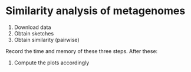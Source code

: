 # Similarity analysis of metagenomes

1. Download data
1. Obtain sketches
1. Obtain similarity (pairwise)

Record the time and memory of these three steps. After these:

1. Compute the plots accordingly

